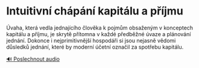 # Intuitivní chápání kapitálu a příjmu

<speak>
<prosody rate="95%" pitch="+0%">
<emphasis level="strong">Úvaha, která vedla jednajícího člověka k pojmům obsaženým v konceptech kapitálu a příjmu, je skrytě přítomna v každé předběžné úvaze a plánování jednání.</emphasis> <emphasis level="moderate">Dokonce i nejprimitivnější hospodáři si jsou nejasně vědomi důsledků jednání, které by moderní účetní označil za spotřebu kapitálu.</emphasis>
</prosody>
</speak>

[🔊 Poslechnout audio](/data/7-paragraphs/audio/chapter_51/para_005-vaha-kter-vedla-jednajcho-lovka-k-pojmm-ob.mp3) 